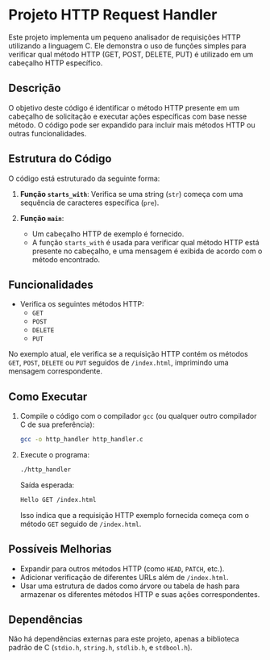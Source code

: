 # Projeto HTTP Request Handler

Este projeto implementa um pequeno analisador de requisições HTTP utilizando a linguagem C. Ele demonstra o uso de funções simples para verificar qual método HTTP (GET, POST, DELETE, PUT) é utilizado em um cabeçalho HTTP específico.

## Descrição

O objetivo deste código é identificar o método HTTP presente em um cabeçalho de solicitação e executar ações específicas com base nesse método. O código pode ser expandido para incluir mais métodos HTTP ou outras funcionalidades.

## Estrutura do Código

O código está estruturado da seguinte forma:

1. **Função `starts_with`**: 
   Verifica se uma string (`str`) começa com uma sequência de caracteres específica (`pre`).

2. **Função `main`**: 
   - Um cabeçalho HTTP de exemplo é fornecido.
   - A função `starts_with` é usada para verificar qual método HTTP está presente no cabeçalho, e uma mensagem é exibida de acordo com o método encontrado.
   
## Funcionalidades

- Verifica os seguintes métodos HTTP:
  - `GET`
  - `POST`
  - `DELETE`
  - `PUT`

No exemplo atual, ele verifica se a requisição HTTP contém os métodos `GET`, `POST`, `DELETE` ou `PUT` seguidos de `/index.html`, imprimindo uma mensagem correspondente.

## Como Executar

1. Compile o código com o compilador `gcc` (ou qualquer outro compilador C de sua preferência):
   ```bash
   gcc -o http_handler http_handler.c
   ```

2. Execute o programa:
   ```bash
   ./http_handler
   ```

   Saída esperada:
   ```bash
   Hello GET /index.html
   ```

   Isso indica que a requisição HTTP exemplo fornecida começa com o método `GET` seguido de `/index.html`.

## Possíveis Melhorias

- Expandir para outros métodos HTTP (como `HEAD`, `PATCH`, etc.).
- Adicionar verificação de diferentes URLs além de `/index.html`.
- Usar uma estrutura de dados como árvore ou tabela de hash para armazenar os diferentes métodos HTTP e suas ações correspondentes.

## Dependências

Não há dependências externas para este projeto, apenas a biblioteca padrão de C (`stdio.h`, `string.h`, `stdlib.h`, e `stdbool.h`).